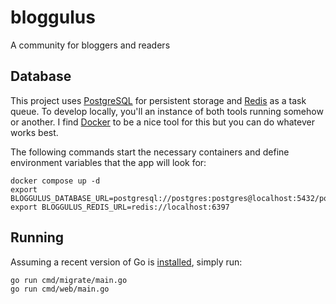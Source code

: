 # bloggulus
A community for bloggers and readers

## Database
This project uses [PostgreSQL](https://www.postgresql.org/) for persistent storage and [Redis](https://redis.io/) as a task queue.
To develop locally, you'll an instance of both tools running somehow or another.
I find [Docker](https://www.docker.com/) to be a nice tool for this but you can do whatever works best.

The following commands start the necessary containers and define environment variables that the app will look for:
```
docker compose up -d
export BLOGGULUS_DATABASE_URL=postgresql://postgres:postgres@localhost:5432/postgres
export BLOGGULUS_REDIS_URL=redis://localhost:6397
```

## Running
Assuming a recent version of Go is [installed](https://golang.org/dl/), simply run:
```
go run cmd/migrate/main.go
go run cmd/web/main.go
```
